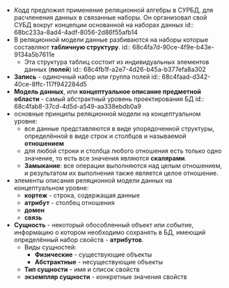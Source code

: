 - *Кодд* предложил применение реляционной алгебры в СУРБД, для расчленения данных в связанные наборы. Он организовал свой СУБД вокруг концепции основанной на наборах данных
  id:: 68bc233a-8ad4-4adf-8056-2d86f55afb14
- В реляционной модели данные разбиваются на наборы которые составляют **табличную структуру**.
  id:: 68c4fa7d-90ce-4f9e-b43e-9134a5b7611e
	- Эта структура таблиц состоит из индивидуальных элементов данных (**полей**)
	  id:: 68c4fb1f-a2e7-4d26-b45a-b377efa8a302
- **Запись** - одиночный набор или группа полей
  id:: 68c4faad-d342-40ce-8ffc-117f942284d5
- **Модель данных**, или **концептуальное описание предметной области** - самый абстрактный уровень проектирования БД
  id:: 68c4fab8-37cd-4d5d-a549-aa338ebdb0a9
- основные принципы реляционной модели на концептуальном уровне:
	- все данные представляются в виде упорядоченной структуры, определённой в виде строк и столбцов и называемой **отношением**
	- для любой строки и столбца любого отношения есть только одно значение, то есть все значения являются **скалярами**.
	- **Замыкание**: все операции выполняются над целым отношением, и результатом их выполнения также является целое отношение.
- элементы описания реляционной модели данных на концептуальном уровне:
	- **кортеж** - строка, содержащая данные
	- **атрибут** - столбец отношения
	- **домен**
	- **связь**
- **Сущность** - некоторый обособленный объект или событие, информацию о котором необходимо сохранять в БД, имеющий определённый набор свойств - **атрибутов**.
	- Виды сущностей:
		- **Физические** - существующие объекты
		- **Абстрактные** - несуществующие объекты
	- **Тип сущности** - имя и список свойств
	- **экземпляр сущности** - конкретные значения свойств